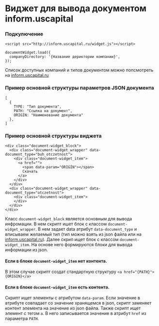 # Виджет для вывода документом inform.uscapital

### Подкулючение

`<script src="http://inform.uscapital.ru/widget.js"></script>`

```
documentWidget.load({
  companyDirectory: '{Название дериктории компании}',
});
```

Список доступных компаний и типов документом можно попсмотреть на [inform.uscapital.ru](http://inform.uscapital.ru)

### Пример основной структуры параметров JSON документа

```
[
  {
    TYPE: "Тип документа",
    PATH: "Ссылка на документ",
    ORIGIN: "Наименование документа"
  },
]
```

### Пример основной структуры виджета

```
<div class="document-widget_block">
  <div class="document-widget_wrapper" data-document_type="buh_otczetnost">
    <div class="document-widget_item">
      <a href="">
        <span data-param="ORIGIN"></span>
        Скачать
      </a>
    </div>
  </div>
  <div class="document-widget_wrapper" data-document_type="otczetnost">
    <div class="document-widget_item">
    </div>
  </div>
</div>
```

Класс `document-widget_block` является основным для вывода инфромации. В нем скрипт ишет блок с классом `document-widget_wrapper`. В нем задает data атрибут `data-document_type` и вписываем желаемый тип (тип можно взять из json файла или на [inform.uscapital.ru](http://inform.uscapital.ru)).
Далее скрип ищет блок с классом `document-widget_item`. На основе него формируются блоки для вывода информации из json.

#### Если в блоке `document-widget_item` нет контента.

В этом случае скрипт создат стандартную структуру `<a href="{PATH}">{ORIGIN}</a>`

#### Если в блоке `document-widget_item` есть контента.

Скрипт ищет элементы с атрибутом `data-param`. Если значение в атрибуте совпадает со значение хранящемся в json, скрипт заменяет контент элемента на значение из json файла. Также скрипт ищет элемент с тегом `a`. В него записывается значение в атрибут `href` из параметра `PATH`.
